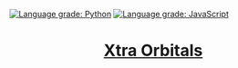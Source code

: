 [![Language grade: Python](https://img.shields.io/lgtm/grade/python/g/mickahell/websites.svg?logo=lgtm&logoWidth=18)](https://lgtm.com/projects/g/mickahell/websites/context:python)
[![Language grade: JavaScript](https://img.shields.io/lgtm/grade/javascript/g/mickahell/websites.svg?logo=lgtm&logoWidth=18)](https://lgtm.com/projects/g/mickahell/websites/context:javascript)

<div align="center">
  <a href="http://xtraorbitals.xyz"><h1>Xtra Orbitals</h1></a>
</div>
<br /><br />

